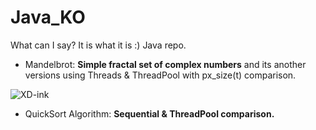 # Java_KO
What can I say? It is what it is :) Java repo.
- Mandelbrot: <b>Simple fractal set of complex numbers</b> and its another versions using Threads & ThreadPool with px_size(t) comparison.

![XD-ink](https://user-images.githubusercontent.com/62968263/200705565-fdbc3919-029d-4fb7-b29c-66b9b484fcc7.jpeg)

- QuickSort Algorithm: <b>Sequential & ThreadPool comparison.</b>
